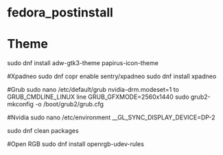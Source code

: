 # fedora_postinstall

# Theme
sudo dnf install adw-gtk3-theme papirus-icon-theme

#Xpadneo
sudo dnf copr enable sentry/xpadneo
sudo dnf install xpadneo

#Grub
sudo nano /etc/default/grub
nvidia-drm.modeset=1 to GRUB_CMDLINE_LINUX line
GRUB_GFXMODE=2560x1440
sudo grub2-mkconfig -o /boot/grub2/grub.cfg

#Nvidia
sudo nano /etc/environment
__GL_SYNC_DISPLAY_DEVICE=DP-2

sudo dnf clean packages

#Open RGB
sudo dnf install openrgb-udev-rules
